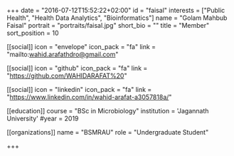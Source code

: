 +++
date = "2016-07-12T15:52:22+02:00"
id = "faisal"
interests = ["Public Health", "Health Data Analytics", "Bioinformatics"]
name = "Golam Mahbub Faisal"
portrait = "portraits/faisal.jpg"
short_bio = ""
title = "Member"
sort_position = 10

[[social]]
    icon = "envelope"
    icon_pack = "fa"
    link = "mailto:wahid.arafathdro@gmail.com"

[[social]]
    icon = "github"
    icon_pack = "fa"
    link = "https://github.com/WAHIDARAFAT%20"

[[social]]
    icon = "linkedin"
    icon_pack = "fa"
    link = "https://www.linkedin.com/in/wahid-arafat-a3057818a/"

[[education]]
    course = "BSc in Microbiology"
    institution = 'Jagannath University'
    #year = 2019

[[organizations]]
    name = "BSMRAU"
    role = "Undergraduate Student"

+++
